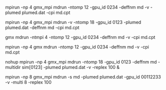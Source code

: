mpirun -np 4 gmx_mpi mdrun -ntomp 12 -gpu_id 0234 -deffnm md -v -plumed plumed.dat -cpi md.cpt

mpirun -np 4 gmx_mpi mdrun -v -ntomp 18 -gpu_id 0123 -plumed plumed.dat -deffnm md -cpi md.cpt

gmx mdrun -ntmpi 4 -ntomp 12 -gpu_id 0234 -deffnm md -v -cpi md.cpt

mpirun -np 4 gmx mdrun -ntomp 12 -gpu_id 0234 -deffnm md -v -cpi md.cpt

nohup mpirun -np 4 gmx_mpi mdrun -ntomp 18 -gpu_id 0123 -deffnm md -multidir sim[0123] -plumed plumed.dat -v -replex 100 &

mpirun -np 8 gmx_mpi mdrun -s md -plumed plumed.dat -gpu_id 00112233 -v -multi 8 -replex 100
